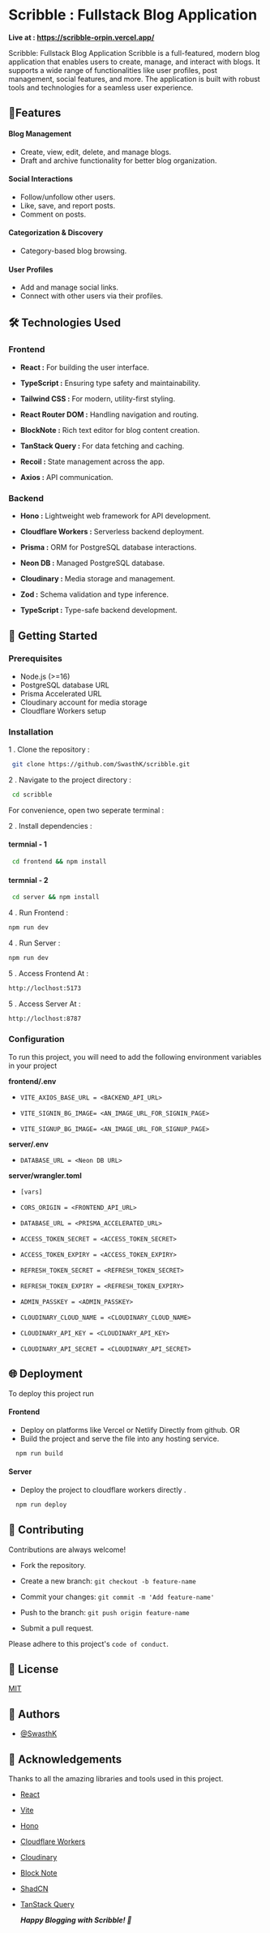 
# **Scribble** : Fullstack Blog Application

**Live at : https://scribble-orpin.vercel.app/**

Scribble: Fullstack Blog Application
Scribble is a full-featured, modern blog application that enables users to create, manage, and interact with blogs. It supports a wide range of functionalities like user profiles, post management, social features, and more. The application is built with robust tools and technologies for a seamless user experience.


## 🚀Features

#### Blog Management
- Create, view, edit, delete, and manage blogs.
- Draft and archive functionality for better blog organization.

#### Social Interactions
- Follow/unfollow other users.
- Like, save, and report posts.
- Comment on posts.

#### Categorization & Discovery
- Category-based blog browsing.

#### User Profiles
- Add and manage social links.
- Connect with other users via their profiles.

## 🛠️ Technologies Used
### Frontend
- **React :**  For building the user interface.

- **TypeScript :**  Ensuring type safety and maintainability.
- **Tailwind CSS :**  For modern, utility-first styling.
- **React Router DOM :**  Handling navigation and routing.
- **BlockNote :**  Rich text editor for blog content creation.
- **TanStack Query :**  For data fetching and caching.
- **Recoil :**  State management across the app.
- **Axios :**  API communication.
### Backend
- **Hono :**  Lightweight web framework for API development.  

- **Cloudflare Workers :**  Serverless backend deployment.  
- **Prisma :**  ORM for PostgreSQL database interactions.  
- **Neon DB :**  Managed PostgreSQL database.  
- **Cloudinary :**  Media storage and management.  
- **Zod :**  Schema validation and type inference.  
- **TypeScript :**  Type-safe backend development.

## 🌟 Getting Started

### Prerequisites

- Node.js (>=16)
- PostgreSQL database URL
- Prisma Accelerated URL
- Cloudinary account for media storage
- Cloudflare Workers setup

### Installation  
1 . Clone the repository :
```bash
 git clone https://github.com/SwasthK/scribble.git 

```

2 . Navigate to the project directory :  
```bash
 cd scribble

```
  For convenience, open two seperate terminal :   

2 . Install dependencies :  
#### termnial - 1
```bash
 cd frontend && npm install

```
#### termnial - 2
```bash
 cd server && npm install

```

4 . Run Frontend :
```bash
npm run dev

```
4 . Run Server :
```bash
npm run dev

```
5 . Access Frontend At :
```bash
http://loclhost:5173

```
5 . Access Server At :
```bash
http://loclhost:8787

```




### Configuration

To run this project, you will need to add the following environment variables in your project   

**frontend/.env**

- `VITE_AXIOS_BASE_URL = <BACKEND_API_URL>`

- `VITE_SIGNIN_BG_IMAGE= <AN_IMAGE_URL_FOR_SIGNIN_PAGE>`

- `VITE_SIGNUP_BG_IMAGE= <AN_IMAGE_URL_FOR_SIGNUP_PAGE>`

**server/.env**

- `DATABASE_URL = <Neon DB URL>`

**server/wrangler.toml**

- `[vars] `

- `CORS_ORIGIN = <FRONTEND_API_URL>`

- `DATABASE_URL = <PRISMA_ACCELERATED_URL>`

- `ACCESS_TOKEN_SECRET = <ACCESS_TOKEN_SECRET>`

- `ACCESS_TOKEN_EXPIRY = <ACCESS_TOKEN_EXPIRY>`

- `REFRESH_TOKEN_SECRET = <REFRESH_TOKEN_SECRET>`

- `REFRESH_TOKEN_EXPIRY = <REFRESH_TOKEN_EXPIRY>`

- `ADMIN_PASSKEY = <ADMIN_PASSKEY>`

- `CLOUDINARY_CLOUD_NAME = <CLOUDINARY_CLOUD_NAME>`

- `CLOUDINARY_API_KEY = <CLOUDINARY_API_KEY>`

- `CLOUDINARY_API_SECRET = <CLOUDINARY_API_SECRET>`




## 🌐 Deployment

To deploy this project run
#### Frontend
- Deploy on platforms like Vercel or Netlify Directly from github.
  OR
- Build the project and serve the file into any hosting service.
```bash
  npm run build 
``` 
#### Server

- Deploy the project to cloudflare workers directly .
```bash
  npm run deploy 
``` 



## 🤝 Contributing

Contributions are always welcome!

- Fork the repository.

- Create a new branch: ```git checkout -b feature-name```

- Commit your changes: ```git commit -m 'Add feature-name'```

- Push to the branch: ```git push origin feature-name```

- Submit a pull request.

Please adhere to this project's `code of conduct`.


## 📄 License

[MIT](https://choosealicense.com/licenses/mit/)


## 📝 Authors

- [@SwasthK](https://x.com/swasthik319)


## 🙌 Acknowledgements

Thanks to all the amazing libraries and tools used in this project.
 - [React](https://react.dev/)
 - [Vite](https://vite.dev/)
 - [Hono](https://hono.dev/)
 - [Cloudflare Workers](https://workers.cloudflare.com/)
 - [Cloudinary](https://cloudinary.com/home/)
 - [Block Note](https://www.blocknotejs.org/)
 - [ShadCN](https://ui.shadcn.com/)
 - [TanStack Query](https://tanstack.com/)

   ***Happy Blogging with Scribble! 🎉***

